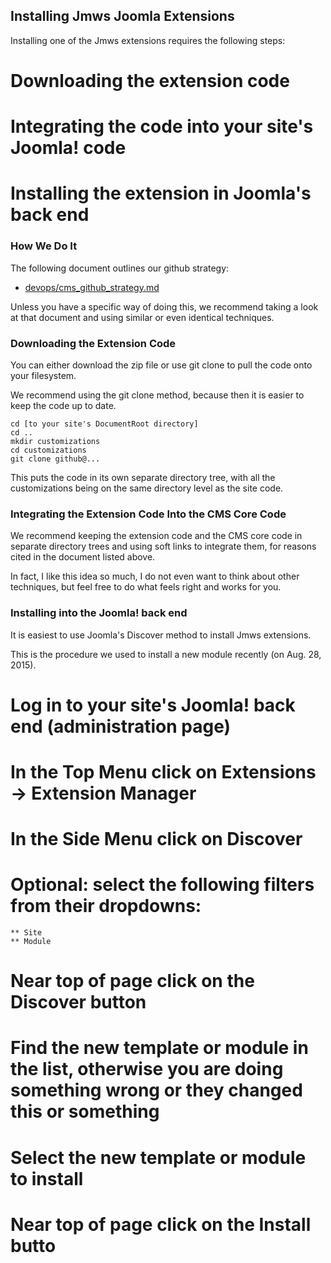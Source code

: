 
## Installing Jmws Joomla Extensions
Installing one of the Jmws extensions requires the following steps:

# Downloading the extension code
# Integrating the code into your site's Joomla! code
# Installing the extension in Joomla's back end

### How We Do It
The following document outlines our github strategy:

* [devops/cms_github_strategy.md](https://github.com/tomwhartung/jmws_accoutrements/blob/master/doc/devops/cms_github_strategy.md)

Unless you have a specific way of doing this, we recommend taking a look at that document and using similar or even identical techniques.

### Downloading the Extension Code
You can either download the zip file or use git clone to pull the code onto your filesystem.

We recommend using the git clone method, because then it is easier to keep the code up to date.

```
cd [to your site's DocumentRoot directory]
cd ..
mkdir customizations
cd customizations
git clone github@...
```

This puts the code in its own separate directory tree, with all the customizations being on the same directory level as the site code.

### Integrating the Extension Code Into the CMS Core Code
We recommend keeping the extension code and the CMS core code in separate directory trees and using soft links to integrate them, for reasons cited in the document listed above.

In fact, I like this idea so much, I do not even want to think about other techniques, but feel free to do what feels right and works for you.

### Installing into the Joomla! back end
It is easiest to use Joomla's Discover method to install Jmws extensions.

This is the procedure we used to install a new module recently (on Aug. 28, 2015).

# Log in to your site's Joomla! back end (administration page)

# In the Top Menu click on Extensions -> Extension Manager

# In the Side Menu click on Discover

# Optional: select the following filters from their dropdowns:
	** Site
	** Module

# Near top of page click on the Discover button

# Find the new template or module in the list, otherwise you are doing something wrong or they changed this or something

# Select the new template or module to install

# Near top of page click on the Install butto
